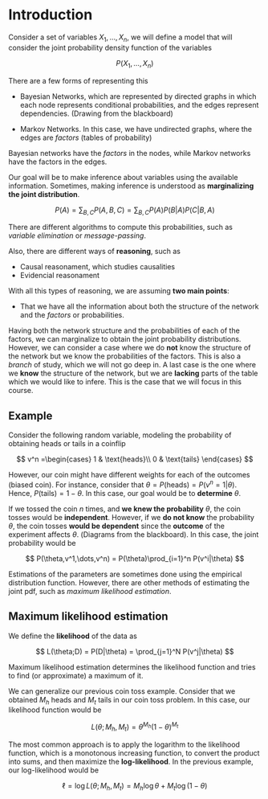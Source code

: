 # Introduction

Consider a set of variables $X_1,\dots,X_n$, we will define a model that will consider the joint probability density function of the variables

$$
P(X_1,\dots,X_n)
$$

There are a few forms of representing this

- Bayesian Networks, which are represented by directed graphs in which each node represents conditional probabilities, and the edges represent dependencies. (Drawing from the blackboard)

- Markov Networks. In this case, we have undirected graphs, where the edges are _factors_ (tables of probability)

Bayesian networks have the _factors_ in the nodes, while Markov networks have the factors in the edges.

Our goal will be to make inference about variables using the available information. Sometimes, making inference is understood as **marginalizing the joint distribution**.

$$
P(A) = \sum_{B,C} P(A,B,C) = \sum_{B,C}P(A) P(B|A)P(C|B,A)
$$

There are different algorithms to compute this probabilities, such as _variable elimination_ or _message-passing_.

Also, there are different ways of **reasoning**, such as

- Causal reasonament, which studies causalities
- Evidencial reasonament

With all this types of reasoning, we are assuming **two main points**:

- That we have all the information about both the structure of the network and the _factors_ or probabilities.

Having both the network structure and the probabilities of each of the factors, we can marginalize to obtain the joint probability distributions. However, we can consider a case where we do **not** know the structure of the network but we know the probabilities of the factors. This is also a _branch_ of study, which we will not go deep in. A last case is the one where we **know** the structure of the network, but we are **lacking** parts of the table which we would like to infere. This is the case that we will focus in this course.

## Example

Consider the following random variable, modeling the probability of obtaining heads or tails in a coinflip

$$
v^n =\begin{cases}
1 & \text{heads}\\
0 & \text{tails}
\end{cases}
$$

However, our coin might have different weights for each of the outcomes (biased coin). For instance, consider that $\theta = P(\text{heads}) = P(v^n = 1| \theta)$. Hence, $P(\text{tails}) = 1-\theta$. In this case, our goal would be to **determine** $\theta$.

If we tossed the coin $n$ times, and **we knew the probability** $\theta$, the coin tosses would be **independent**. However, if we **do not know** the probability $\theta$, the coin tosses **would be dependent** since the **outcome** of the experiment affects $\theta$. (Diagrams from the blackboard). In this case, the joint probability would be

$$
P(\theta,v^1,\dots,v^n) = P(\theta)\prod_{i=1}^n P(v^i|\theta)
$$

Estimations of the parameters are sometimes done using the empirical distribution function. However, there are other methods of estimating the joint pdf, such as _maximum likelihood estimation_.

## Maximum likelihood estimation

We define the **likelihood** of the data as

$$
L(\theta;D) = P(D|\theta) = \prod_{j=1}^N P(v^j|\theta)
$$

Maximum likelihood estimation determines the likelihood function and tries to find (or approximate) a maximum of it.

We can generalize our previous coin toss example. Consider that we obtained $M_h$ heads and $M_t$ tails in our coin toss problem. In this case, our likelihood function would be

$$
L(\theta; M_h,M_t) = \theta^{M_h} (1-\theta)^{M_t}
$$

The most common approach is to apply the logarithm to the likelihood function, which is a monotonous increasing function, to convert the product into sums, and then maximize the **log-likelihood**. In the previous example, our log-likelihood would be

$$
\ell = \log L(\theta; M_h,M_t) = M_h \log \theta + M_t \log (1-\theta)
$$



